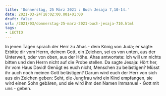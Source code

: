 ```yaml
---
title: 'Donnerstag, 25 März 2021 : Buch Jesaja 7,10-14.'
date: 2021-03-24T18:02:00.001+01:00
draft: false
url: /2021/03/donnerstag-25-marz-2021-buch-jesaja-710.html
tags: 
- LECTIO
---
```


In jenen Tagen sprach der Herr zu Ahas - dem König von Juda; er sagte: Erbitte dir vom Herrn, deinem Gott, ein Zeichen, sei es von unten, aus der Unterwelt, oder von oben, aus der Höhe. Ahas antwortete: Ich will um nichts bitten und den Herrn nicht auf die Probe stellen. Da sagte Jesaja: Hört her, ihr vom Haus David! Genügt es euch nicht, Menschen zu belästigen? Müsst ihr auch noch meinen Gott belästigen? Darum wird euch der Herr von sich aus ein Zeichen geben: Seht, die Jungfrau wird ein Kind empfangen, sie wird einen Sohn gebären, und sie wird ihm den Namen Immanuel - Gott mit uns - geben.